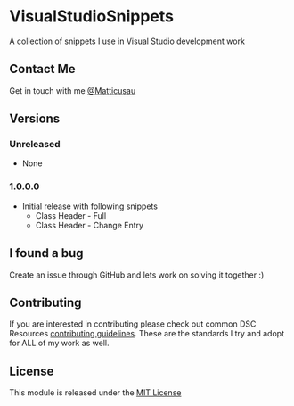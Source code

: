 # VisualStudioSnippets
A collection of snippets I use in Visual Studio development work

## Contact Me
Get in touch with me [@Matticusau](https://twitter.com/matticusau)

## Versions

### Unreleased

* None

### 1.0.0.0

* Initial release with following snippets
    * Class Header - Full
    * Class Header - Change Entry
    
## I found a bug
Create an issue through GitHub and lets work on solving it together :)
	
## Contributing
If you are interested in contributing please check out common DSC Resources [contributing guidelines](https://github.com/PowerShell/DscResource.Kit/blob/master/CONTRIBUTING.md). These are the standards I try and adopt for ALL of my work as well.

## License
This module is released under the [MIT License](https://github.com/Matticusau/VisualStudioSnippets/blob/master/LICENSE)
